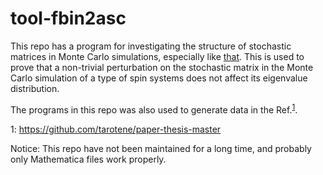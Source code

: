 # tool-fbin2asc

This repo has a program for investigating the structure of stochastic matrices in Monte Carlo simulations, especially like <a href="https://github.com/tarotene/compphys-IsingFriction2016">that</a>. This is used to prove that a non-trivial perturbation on the stochastic matrix in the Monte Carlo simulation of a type of spin systems does not affect its eigenvalue distribution.

The programs in this repo was also used to generate data in the Ref.<sup>[1](#Sugimoto-Master-Thesis)</sup>.

<a name="Sugimoto-Master-Thesis">1</a>: https://github.com/tarotene/paper-thesis-master

Notice: This repo have not been maintained for a long time, and probably only Mathematica files work properly.